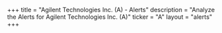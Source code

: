 +++
title = "Agilent Technologies Inc. (A) - Alerts"
description = "Analyze the Alerts for Agilent Technologies Inc. (A)"
ticker = "A"
layout = "alerts"
+++

